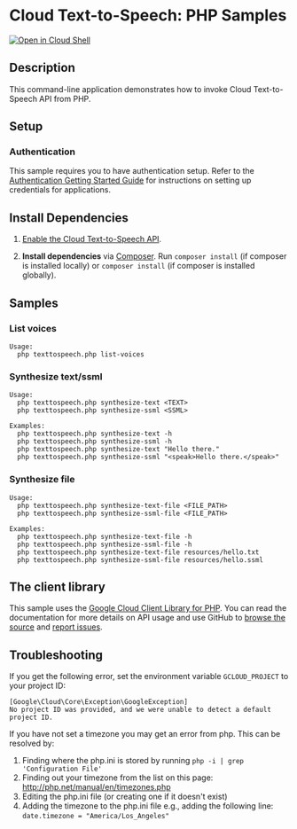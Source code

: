 # Cloud Text-to-Speech: PHP Samples

[![Open in Cloud Shell][shell_img]][shell_link]

[shell_img]: http://gstatic.com/cloudssh/images/open-btn.svg
[shell_link]: https://console.cloud.google.com/cloudshell/open?git_repo=https://github.com/googlecloudplatform/php-docs-samples&page=editor&working_dir=texttospeech

## Description

This command-line application demonstrates how to invoke Cloud Text-to-Speech 
API from PHP.

## Setup

### Authentication

This sample requires you to have authentication setup. Refer to the [Authentication Getting Started Guide](https://cloud.google.com/docs/authentication/getting-started) for instructions on setting up credentials for applications.

## Install Dependencies

1. [Enable the Cloud Text-to-Speech API](https://console.cloud.google.com/flows/enableapi?apiid=texttospeech.googleapis.com).

1. **Install dependencies** via [Composer](http://getcomposer.org/doc/00-intro.md).
    Run `composer install` (if composer is installed locally) or `composer install`
    (if composer is installed globally).

## Samples

### List voices
```
Usage:
  php texttospeech.php list-voices

```

### Synthesize text/ssml
```
Usage:
  php texttospeech.php synthesize-text <TEXT>
  php texttospeech.php synthesize-ssml <SSML>

Examples:
  php texttospeech.php synthesize-text -h
  php texttospeech.php synthesize-ssml -h
  php texttospeech.php synthesize-text "Hello there."
  php texttospeech.php synthesize-ssml "<speak>Hello there.</speak>"
```

### Synthesize file
```
Usage:
  php texttospeech.php synthesize-text-file <FILE_PATH> 
  php texttospeech.php synthesize-ssml-file <FILE_PATH> 

Examples:
  php texttospeech.php synthesize-text-file -h
  php texttospeech.php synthesize-ssml-file -h
  php texttospeech.php synthesize-text-file resources/hello.txt
  php texttospeech.php synthesize-ssml-file resources/hello.ssml
```

## The client library

This sample uses the [Google Cloud Client Library for PHP][google-cloud-php].
You can read the documentation for more details on API usage and use GitHub
to [browse the source][google-cloud-php-source] and [report issues][google-cloud-php-issues].

## Troubleshooting

If you get the following error, set the environment variable `GCLOUD_PROJECT` to your project ID:

```
[Google\Cloud\Core\Exception\GoogleException]
No project ID was provided, and we were unable to detect a default project ID.
```

If you have not set a timezone you may get an error from php. This can be resolved by:

  1. Finding where the php.ini is stored by running `php -i | grep 'Configuration File'`
  1. Finding out your timezone from the list on this page: http://php.net/manual/en/timezones.php
  1. Editing the php.ini file (or creating one if it doesn't exist)
  1. Adding the timezone to the php.ini file e.g., adding the following line: `date.timezone = "America/Los_Angeles"`

[google-cloud-php]: https://googlecloudplatform.github.io/google-cloud-php
[google-cloud-php-source]: https://github.com/GoogleCloudPlatform/google-cloud-php
[google-cloud-php-issues]: https://github.com/GoogleCloudPlatform/google-cloud-php/issues